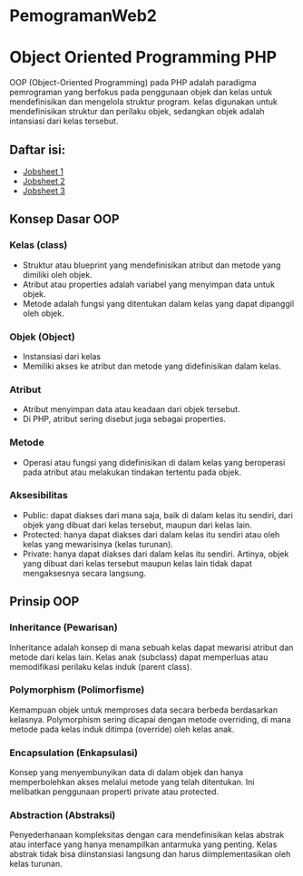 ﻿# PemogramanWeb2
# Object Oriented Programming PHP
OOP (Object-Oriented Programming) pada PHP adalah paradigma pemrograman yang berfokus pada penggunaan objek dan kelas untuk mendefinisikan dan mengelola struktur program. kelas digunakan untuk mendefinisikan struktur dan perilaku objek, sedangkan objek adalah intansiasi dari kelas tersebut.

## Daftar isi:
- <a href="jobsheet1/">Jobsheet 1</a>
- <a href="jobsheet2/">Jobsheet 2</a>
- <a href="jobsheet3/">Jobsheet 3</a>

## Konsep Dasar OOP
### Kelas (class)
- Struktur atau blueprint yang mendefinisikan atribut dan metode yang dimiliki oleh objek.
- Atribut atau properties adalah variabel yang menyimpan data untuk objek.
- Metode adalah fungsi yang ditentukan dalam kelas yang dapat dipanggil oleh
objek.
### Objek (Object)
- Instansiasi dari kelas
- Memiliki akses ke atribut dan metode yang didefinisikan dalam kelas.
### Atribut
- Atribut menyimpan data atau keadaan dari objek tersebut.
- Di PHP, atribut sering disebut juga sebagai properties.
### Metode
- Operasi atau fungsi yang didefinisikan di dalam kelas yang beroperasi pada atribut atau melakukan tindakan tertentu pada objek.
### Aksesibilitas
- Public: dapat diakses dari mana saja, baik di dalam kelas itu sendiri, dari objek yang dibuat dari kelas tersebut, maupun dari kelas lain.
- Protected: hanya dapat diakses dari dalam kelas itu sendiri atau oleh kelas yang mewarisinya (kelas turunan).
- Private: hanya dapat diakses dari dalam kelas itu sendiri. Artinya, objek yang dibuat dari kelas tersebut maupun kelas lain tidak dapat mengaksesnya secara langsung.
## Prinsip OOP
### Inheritance (Pewarisan)
Inheritance adalah konsep di mana sebuah kelas dapat mewarisi atribut dan
metode dari kelas lain. Kelas anak (subclass) dapat memperluas atau memodifikasi perilaku kelas induk (parent class).
### Polymorphism (Polimorfisme)
Kemampuan objek untuk memproses data secara berbeda berdasarkan kelasnya. Polymorphism sering dicapai dengan metode overriding, di mana metode pada kelas induk ditimpa (override) oleh kelas anak.
### Encapsulation (Enkapsulasi)
Konsep yang menyembunyikan data di dalam objek dan hanya memperbolehkan akses melalui metode yang telah ditentukan. Ini melibatkan penggunaan properti private atau protected.
### Abstraction (Abstraksi)
Penyederhanaan kompleksitas dengan cara mendefinisikan kelas abstrak atau interface yang hanya menampilkan antarmuka yang penting. Kelas abstrak tidak bisa diinstansiasi langsung dan harus diimplementasikan oleh kelas turunan.

